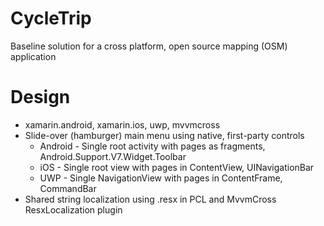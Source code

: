 # CycleTrip
Baseline solution for a cross platform, open source mapping (OSM) application

# Design
* xamarin.android, xamarin.ios, uwp, mvvmcross
* Slide-over (hamburger) main menu using native, first-party controls
  * Android - Single root activity with pages as fragments, Android.Support.V7.Widget.Toolbar
  * iOS - Single root view with pages in ContentView, UINavigationBar
  * UWP - Single NavigationView with pages in ContentFrame, CommandBar
* Shared string localization using .resx in PCL and MvvmCross ResxLocalization plugin
